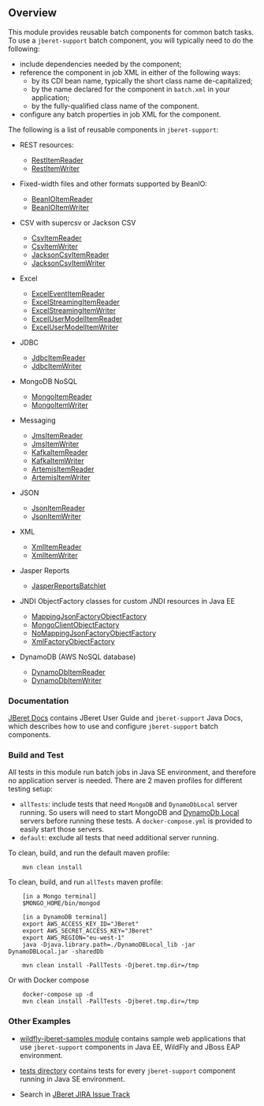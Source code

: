 ## Overview

This module provides reusable batch components for common batch tasks. 
To use a `jberet-support` batch component, you will typically need to do
the following:

* include dependencies needed by the component;
* reference the component in job XML in either of the following ways:
    - by its CDI bean name, typically the short class name de-capitalized;
    - by the name declared for the component in `batch.xml` in your application;
    - by the fully-qualified class name of the component.
* configure any batch properties in job XML for the component.

The following is a list of reusable components in `jberet-support`:

* REST resources:
    * [RestItemReader](https://github.com/jberet/jsr352/blob/master/jberet-support/src/main/java/org/jberet/support/io/RestItemReader.java)
    * [RestItemWriter](https://github.com/jberet/jsr352/blob/master/jberet-support/src/main/java/org/jberet/support/io/RestItemWriter.java)
    
* Fixed-width files and other formats supported by BeanIO:
    * [BeanIOItemReader](https://github.com/jberet/jsr352/blob/master/jberet-support/src/main/java/org/jberet/support/io/BeanIOItemReader.java)
    * [BeanIOItemWriter](https://github.com/jberet/jsr352/blob/master/jberet-support/src/main/java/org/jberet/support/io/BeanIOItemWriter.java)
    
* CSV with supercsv or Jackson CSV
    * [CsvItemReader](https://github.com/jberet/jsr352/blob/master/jberet-support/src/main/java/org/jberet/support/io/CsvItemReader.java)
    * [CsvItemWriter](https://github.com/jberet/jsr352/blob/master/jberet-support/src/main/java/org/jberet/support/io/CsvItemWriter.java)
    * [JacksonCsvItemReader](https://github.com/jberet/jsr352/blob/master/jberet-support/src/main/java/org/jberet/support/io/JacksonCsvItemReader.java)
    * [JacksonCsvItemWriter](https://github.com/jberet/jsr352/blob/master/jberet-support/src/main/java/org/jberet/support/io/JacksonCsvItemWriter.java)
    
* Excel
    * [ExcelEventItemReader](https://github.com/jberet/jsr352/blob/master/jberet-support/src/main/java/org/jberet/support/io/ExcelEventItemReader.java)
    * [ExcelStreamingItemReader](https://github.com/jberet/jsr352/blob/master/jberet-support/src/main/java/org/jberet/support/io/ExcelStreamingItemReader.java)
    * [ExcelStreamingItemWriter](https://github.com/jberet/jsr352/blob/master/jberet-support/src/main/java/org/jberet/support/io/ExcelStreamingItemWriter.java)
    * [ExcelUserModelItemReader](https://github.com/jberet/jsr352/blob/master/jberet-support/src/main/java/org/jberet/support/io/ExcelUserModelItemReader.java)
    * [ExcelUserModelItemWriter](https://github.com/jberet/jsr352/blob/master/jberet-support/src/main/java/org/jberet/support/io/ExcelUserModelItemWriter.java)
    
* JDBC
    * [JdbcItemReader](https://github.com/jberet/jsr352/blob/master/jberet-support/src/main/java/org/jberet/support/io/JdbcItemReader.java)
    * [JdbcItemWriter](https://github.com/jberet/jsr352/blob/master/jberet-support/src/main/java/org/jberet/support/io/JdbcItemWriter.java)
    
* MongoDB NoSQL
    * [MongoItemReader](https://github.com/jberet/jsr352/blob/master/jberet-support/src/main/java/org/jberet/support/io/MongoItemReader.java)
    * [MongoItemWriter](https://github.com/jberet/jsr352/blob/master/jberet-support/src/main/java/org/jberet/support/io/MongoItemWriter.java)
    
* Messaging
    * [JmsItemReader](https://github.com/jberet/jsr352/blob/master/jberet-support/src/main/java/org/jberet/support/io/JmsItemReader.java)
    * [JmsItemWriter](https://github.com/jberet/jsr352/blob/master/jberet-support/src/main/java/org/jberet/support/io/JmsItemWriter.java)
    * [KafkaItemReader](https://github.com/jberet/jsr352/blob/master/jberet-support/src/main/java/org/jberet/support/io/KafkaItemReader.java)
    * [KafkaItemWriter](https://github.com/jberet/jsr352/blob/master/jberet-support/src/main/java/org/jberet/support/io/KafkaItemWriter.java)
    * [ArtemisItemReader](https://github.com/jberet/jsr352/blob/master/jberet-support/src/main/java/org/jberet/support/io/ArtemisItemReader.java)
    * [ArtemisItemWriter](https://github.com/jberet/jsr352/blob/master/jberet-support/src/main/java/org/jberet/support/io/ArtemisItemWriter.java)
    
* JSON
    * [JsonItemReader](https://github.com/jberet/jsr352/blob/master/jberet-support/src/main/java/org/jberet/support/io/JsonItemReader.java)
    * [JsonItemWriter](https://github.com/jberet/jsr352/blob/master/jberet-support/src/main/java/org/jberet/support/io/JsonItemWriter.java)

* XML
    * [XmlItemReader](https://github.com/jberet/jsr352/blob/master/jberet-support/src/main/java/org/jberet/support/io/XmlItemReader.java)
    * [XmlItemWriter](https://github.com/jberet/jsr352/blob/master/jberet-support/src/main/java/org/jberet/support/io/XmlItemWriter.java)
    
* Jasper Reports
    * [JasperReportsBatchlet](https://github.com/jberet/jsr352/blob/master/jberet-support/src/main/java/org/jberet/support/io/JasperReportsBatchlet.java)
    
* JNDI ObjectFactory classes for custom JNDI resources in Java EE
    * [MappingJsonFactoryObjectFactory](https://github.com/jberet/jsr352/blob/master/jberet-support/src/main/java/org/jberet/support/io/MappingJsonFactoryObjectFactory.java)
    * [MongoClientObjectFactory](https://github.com/jberet/jsr352/blob/master/jberet-support/src/main/java/org/jberet/support/io/MongoClientObjectFactory.java)
    * [NoMappingJsonFactoryObjectFactory](https://github.com/jberet/jsr352/blob/master/jberet-support/src/main/java/org/jberet/support/io/NoMappingJsonFactoryObjectFactory.java)
    * [XmlFactoryObjectFactory](https://github.com/jberet/jsr352/blob/master/jberet-support/src/main/java/org/jberet/support/io/XmlFactoryObjectFactory.java)

* DynamoDB (AWS NoSQL database)
  * [DynamoDbItemReader](https://github.com/jberet/jsr352/blob/master/jberet-support/src/main/java/org/jberet/support/io/DynamoDbItemReader.java)
  * [DynamoDbItemWriter](https://github.com/jberet/jsr352/blob/master/jberet-support/src/main/java/org/jberet/support/io/DynamoDbItemWriter.java)

### Documentation

[JBeret Docs](http://docs.jboss.org/jberet/) contains JBeret User Guide and
 `jberet-support` Java Docs, which describes how to use and configure 
 `jberet-support` batch components.

### Build and Test

All tests in this module run batch jobs in Java SE environment, and therefore
no application server is needed. There are 2 maven profiles for different testing setup:

* `allTests`: include tests that need `MongoDB` and `DynamoDbLocal` server running.
  So users will need to start MongoDB
  and [DynamoDb Local](https://docs.aws.amazon.com/amazondynamodb/latest/developerguide/DynamoDBLocal.html) servers
  before running these tests.
  A `docker-compose.yml` is provided to easily start those servers.
* `default`: exclude all tests that need additional server running.

To clean, build, and run the default maven profile:

```
    mvn clean install
```

To clean, build, and run `allTests` maven profile:

```
    [in a Mongo terminal]
    $MONGO_HOME/bin/mongod   

    [in a DynamoDB terminal]
    export AWS_ACCESS_KEY_ID="JBeret"
    export AWS_SECRET_ACCESS_KEY="JBeret"
    export AWS_REGION="eu-west-1"   
    java -Djava.library.path=./DynamoDBLocal_lib -jar DynamoDBLocal.jar -sharedDb
    
    mvn clean install -PallTests -Djberet.tmp.dir=/tmp
```

Or with Docker compose

```
    docker-compose up -d    
    mvn clean install -PallTests -Djberet.tmp.dir=/tmp
```

### Other Examples

* [wildfly-jberet-samples module](https://github.com/jberet/jsr352/tree/master/wildfly-jberet-samples)
contains sample web applications that use `jberet-support` components in Java EE, WildFly and JBoss EAP
environment.

* [tests directory](https://github.com/jberet/jsr352/tree/master/jberet-support/src/test)
contains tests for every `jberet-support` component running in Java SE environment.

* Search in [JBeret JIRA Issue Track](https://issues.jboss.org/issues/?jql=project%20%3D%20JBERET)

